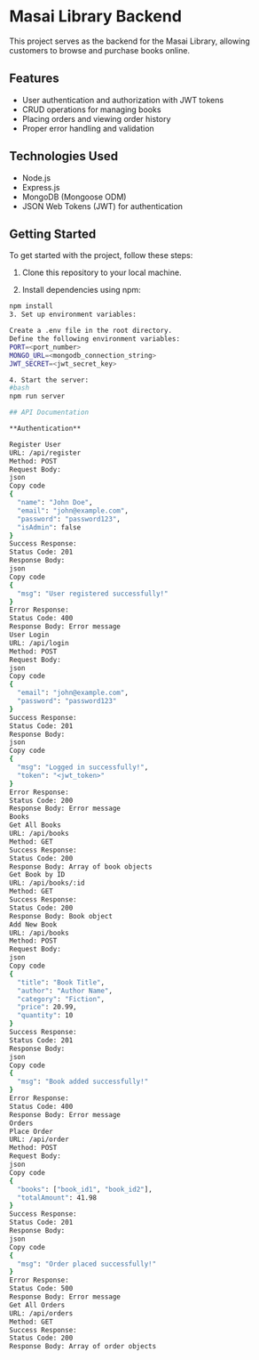 # Masai Library Backend

This project serves as the backend for the Masai Library, allowing customers to browse and purchase books online.

## Features

- User authentication and authorization with JWT tokens
- CRUD operations for managing books
- Placing orders and viewing order history
- Proper error handling and validation

## Technologies Used

- Node.js
- Express.js
- MongoDB (Mongoose ODM)
- JSON Web Tokens (JWT) for authentication

## Getting Started

To get started with the project, follow these steps:

1. Clone this repository to your local machine.

2. Install dependencies using npm:

```bash
npm install
3. Set up environment variables:

Create a .env file in the root directory.
Define the following environment variables:
PORT=<port_number>
MONGO_URL=<mongodb_connection_string>
JWT_SECRET=<jwt_secret_key>

4. Start the server:
#bash
npm run server

## API Documentation

**Authentication**

Register User
URL: /api/register
Method: POST
Request Body:
json
Copy code
{
  "name": "John Doe",
  "email": "john@example.com",
  "password": "password123",
  "isAdmin": false
}
Success Response:
Status Code: 201
Response Body:
json
Copy code
{
  "msg": "User registered successfully!"
}
Error Response:
Status Code: 400
Response Body: Error message
User Login
URL: /api/login
Method: POST
Request Body:
json
Copy code
{
  "email": "john@example.com",
  "password": "password123"
}
Success Response:
Status Code: 201
Response Body:
json
Copy code
{
  "msg": "Logged in successfully!",
  "token": "<jwt_token>"
}
Error Response:
Status Code: 200
Response Body: Error message
Books
Get All Books
URL: /api/books
Method: GET
Success Response:
Status Code: 200
Response Body: Array of book objects
Get Book by ID
URL: /api/books/:id
Method: GET
Success Response:
Status Code: 200
Response Body: Book object
Add New Book
URL: /api/books
Method: POST
Request Body:
json
Copy code
{
  "title": "Book Title",
  "author": "Author Name",
  "category": "Fiction",
  "price": 20.99,
  "quantity": 10
}
Success Response:
Status Code: 201
Response Body:
json
Copy code
{
  "msg": "Book added successfully!"
}
Error Response:
Status Code: 400
Response Body: Error message
Orders
Place Order
URL: /api/order
Method: POST
Request Body:
json
Copy code
{
  "books": ["book_id1", "book_id2"],
  "totalAmount": 41.98
}
Success Response:
Status Code: 201
Response Body:
json
Copy code
{
  "msg": "Order placed successfully!"
}
Error Response:
Status Code: 500
Response Body: Error message
Get All Orders
URL: /api/orders
Method: GET
Success Response:
Status Code: 200
Response Body: Array of order objects
